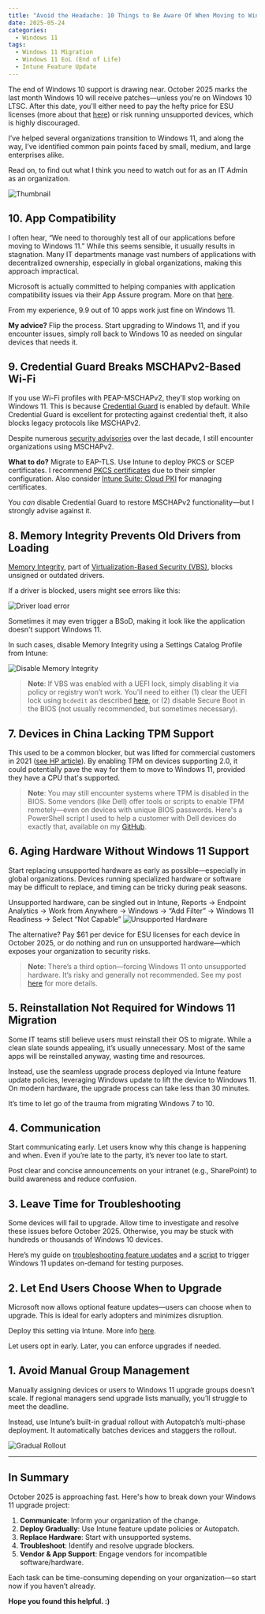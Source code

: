```yaml
---
title: "Avoid the Headache: 10 Things to Be Aware Of When Moving to Windows 11"
date: 2025-05-24
categories:
  - Windows 11
tags:
  - Windows 11 Migration
  - Windows 11 EoL (End of Life)
  - Intune Feature Update
---
```


The end of Windows 10 support is drawing near. October 2025 marks the last month Windows 10 will receive patches—unless you're on Windows 10 LTSC. After this date, you'll either need to pay the hefty price for ESU licenses (more about that [here](https://learn.microsoft.com/en-us/windows/whats-new/extended-security-updates)) or risk running unsupported devices, which is highly discouraged.

I’ve helped several organizations transition to Windows 11, and along the way, I’ve identified common pain points faced by small, medium, and large enterprises alike. 

Read on, to find out what I think you need to watch out for as an IT Admin as an organization.

![Thumbnail](/assets/images/2025-05-24-10-Mistakes-MigrationTo-11/BlogThumbnail.png?raw=true)

## 10. App Compatibility

I often hear, “We need to thoroughly test all of our applications before moving to Windows 11.” While this seems sensible, it usually results in stagnation. Many IT departments manage vast numbers of applications with decentralized ownership, especially in global organizations, making this approach impractical.

Microsoft is actually committed to helping companies with application compatibility issues via their App Assure program. More on that [here](https://techcommunity.microsoft.com/discussions/windows11/reminder-our-windows-11-application-compatibility-promise/3223595?).

From my experience, 9.9 out of 10 apps work just fine on Windows 11.

**My advice?** Flip the process. Start upgrading to Windows 11, and if you encounter issues, simply roll back to Windows 10 as needed on singular devices that needs it.

## 9. Credential Guard Breaks MSCHAPv2-Based Wi-Fi

If you use Wi-Fi profiles with PEAP-MSCHAPv2, they'll stop working on Windows 11. This is because [Credential Guard](https://learn.microsoft.com/en-us/windows/security/identity-protection/credential-guard/considerations-known-issues#wi-fi-and-vpn-considerations) is enabled by default. While Credential Guard is excellent for protecting against credential theft, it also blocks legacy protocols like MSCHAPv2.

Despite numerous [security advisories](https://learn.microsoft.com/en-us/security-updates/securityadvisories/2012/2743314) over the last decade, I still encounter organizations using MSCHAPv2.

**What to do?** Migrate to EAP-TLS. Use Intune to deploy PKCS or SCEP certificates. I recommend [PKCS certificates](https://learn.microsoft.com/en-us/intune/intune-service/protect/certificates-pfx-configure) due to their simpler configuration. Also consider [Intune Suite: Cloud PKI](https://learn.microsoft.com/en-us/intune/intune-service/protect/microsoft-cloud-pki-overview) for managing certificates.

You *can* disable Credential Guard to restore MSCHAPv2 functionality—but I strongly advise against it.

## 8. Memory Integrity Prevents Old Drivers from Loading

[Memory Integrity](https://learn.microsoft.com/en-us/windows-hardware/design/device-experiences/oem-hvci-enablement), part of [Virtualization-Based Security (VBS)](https://learn.microsoft.com/en-us/windows-hardware/design/device-experiences/oem-vbs), blocks unsigned or outdated drivers.

If a driver is blocked, users might see errors like this:

![Driver load error](/assets/images/2025-05-24-10-Mistakes-MigrationTo-11/MemoryIntegrity-DriverLoadError.png?raw=true)

Sometimes it may even trigger a BSoD, making it look like the application doesn't support Windows 11.

In such cases, disable Memory Integrity using a Settings Catalog Profile from Intune:

![Disable Memory Integrity](/assets/images/2025-05-24-10-Mistakes-MigrationTo-11/MemoryIntegrity-Disable-Intune.png?raw=true)

> **Note**: If VBS was enabled with a UEFI lock, simply disabling it via policy or registry won’t work. You'll need to either (1) clear the UEFI lock using `bcdedit` as described [here](https://learn.microsoft.com/en-us/windows/security/identity-protection/credential-guard/configure?tabs=intune#disable-virtualization-based-security), or (2) disable Secure Boot in the BIOS (not usually recommended, but sometimes necessary).

## 7. Devices in China Lacking TPM Support

This used to be a common blocker, but was lifted for commercial customers in 2021 ([see HP article](https://support.hp.com/us-en/document/ish_5031710-5031755-16)). By enabling TPM on devices supporting 2.0, it could potentially pave the way for them to move to Windows 11, provided they have a CPU that's supported.

> **Note**: You may still encounter systems where TPM is disabled in the BIOS. Some vendors (like Dell) offer tools or scripts to enable TPM remotely—even on devices with unique BIOS passwords. Here's a PowerShell script I used to help a customer with Dell devices do exactly that, available on my [GitHub](https://github.com/thisisevilevil/IntunePublic/tree/main/Packages/Dell%20Enable%20TPM%20w.%20BIOS%20Password).

## 6. Aging Hardware Without Windows 11 Support

Start replacing unsupported hardware as early as possible—especially in global organizations. Devices running specialized hardware or software may be difficult to replace, and timing can be tricky during peak seasons.

Unsupported hardware, can be singled out in Intune, Reports -> Endpoint Analytics -> Work from Anywhere -> Windows -> “Add Filter” -> Windows 11 Readiness -> Select “Not Capable”
![Unsupported Hardware](/assets/images/2025-05-24-10-Mistakes-MigrationTo-11/UnsupportedHardware.png?raw=true)

The alternative? Pay $61 per device for ESU licenses for each device in October 2025, or do nothing and run on unsupported hardware—which exposes your organization to security risks.

> **Note**: There’s a third option—forcing Windows 11 onto unsupported hardware. It’s risky and generally not recommended. See my post [here](https://evil365.com/windows%2011/ForceWindows11-Upgrade-UnsupportedHardware/) for more details.

## 5. Reinstallation Not Required for Windows 11 Migration

Some IT teams still believe users must reinstall their OS to migrate. While a clean slate sounds appealing, it’s usually unnecessary. Most of the same apps will be reinstalled anyway, wasting time and resources.

Instead, use the seamless upgrade process deployed via Intune feature update policies, leveraging Windows update to lift the device to Windows 11. On modern hardware, the upgrade process can take less than 30 minutes.

It’s time to let go of the trauma from migrating Windows 7 to 10.

## 4. Communication

Start communicating early. Let users know why this change is happening and when. Even if you’re late to the party, it’s never too late to start.

Post clear and concise announcements on your intranet (e.g., SharePoint) to build awareness and reduce confusion.

## 3. Leave Time for Troubleshooting

Some devices will fail to upgrade. Allow time to investigate and resolve these issues before October 2025. Otherwise, you may be stuck with hundreds or thousands of Windows 10 devices.

Here’s my guide on [troubleshooting feature updates](https://evil365.com/intune/troubleshooting/Troubleshoot-featureupdate-Setupdiag/) and a [script](https://github.com/thisisevilevil/IntunePublic/blob/main/Remediations/On%20Demand%20-%20Force%20Windows%2011%2024H2%20Update/Remediate-ForceWin11_24H2_Update.ps1) to trigger Windows 11 updates on-demand for testing purposes.

## 2. Let End Users Choose When to Upgrade

Microsoft now allows optional feature updates—users can choose when to upgrade. This is ideal for early adopters and minimizes disruption.

Deploy this setting via Intune. More info [here](https://techcommunity.microsoft.com/blog/windows-itpro-blog/more-flexible-windows-feature-updates/4139230).

Let users opt in early. Later, you can enforce upgrades if needed.

## 1. Avoid Manual Group Management

Manually assigning devices or users to Windows 11 upgrade groups doesn’t scale. If regional managers send upgrade lists manually, you’ll struggle to meet the deadline.

Instead, use Intune’s built-in gradual rollout with Autopatch’s multi-phase deployment. It automatically batches devices and staggers the rollout.

![Gradual Rollout](/assets/images/2025-05-24-10-Mistakes-MigrationTo-11/FeatureUpdate-GradualRollout.png?raw=true)

---

## In Summary

October 2025 is approaching fast. Here's how to break down your Windows 11 upgrade project:

1. **Communicate**: Inform your organization of the change.  
2. **Deploy Gradually**: Use Intune feature update policies or Autopatch.  
3. **Replace Hardware**: Start with unsupported systems.  
4. **Troubleshoot**: Identify and resolve upgrade blockers.  
5. **Vendor & App Support**: Engage vendors for incompatible software/hardware.

Each task can be time-consuming depending on your organization—so start now if you haven’t already.

**Hope you found this helpful. :)**
